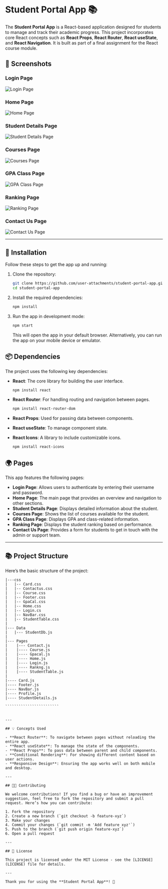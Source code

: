 # Student Portal App 📚

The **Student Portal App** is a React-based application designed for students to manage and track their academic progress. This project incorporates core React concepts such as **React Props**, **React Router**, **React useState**, and **React Navigation**. It is built as part of a final assignment for the React course module.

## 📸 Screenshots

### **Login Page**
![Login Page](https://github.com/user-attachments/assets/58b1228e-6632-4e61-a6bb-965d8df035cd)

### **Home Page**
![Home Page](https://github.com/user-attachments/assets/1c78eb3b-8825-432b-85e6-c4609214aede)

### **Student Details Page**
![Student Details Page](https://github.com/user-attachments/assets/6c84af65-5988-4613-a710-2f27b2d44537)

### **Courses Page**
![Courses Page](https://github.com/user-attachments/assets/7aa2fed6-2068-449d-9d18-6912d5be9582)

### **GPA Class Page**
![GPA Class Page](https://github.com/user-attachments/assets/6a924571-5a6b-46e9-bd6b-0c8a6c73c491)

### **Ranking Page**
![Ranking Page](https://github.com/user-attachments/assets/9d5ebb27-9961-458d-ac5a-c5d87d453e10)

### **Contact Us Page**
![Contact Us Page](https://github.com/user-attachments/assets/6ad51d95-a708-474d-aedf-f90534494124)

---

## 🚀 Installation

Follow these steps to get the app up and running:

1. Clone the repository:
    ```bash
    git clone https://github.com/user-attachments/student-portal-app.git
    cd student-portal-app
    ```

2. Install the required dependencies:
    ```bash
    npm install
    ```

3. Run the app in development mode:
    ```bash
    npm start
    ```

    This will open the app in your default browser. Alternatively, you can run the app on your mobile device or emulator.

## 📦 Dependencies

The project uses the following key dependencies:

- **React**: The core library for building the user interface.
    ```bash
    npm install react
    ```

- **React Router**: For handling routing and navigation between pages.
    ```bash
    npm install react-router-dom
    ```

- **React Props**: Used for passing data between components.
  
- **React useState**: To manage component state.

- **React Icons**: A library to include customizable icons.
    ```bash
    npm install react-icons
    ```

## 🌍 Pages

This app features the following pages:

- **Login Page**: Allows users to authenticate by entering their username and password.
- **Home Page**: The main page that provides an overview and navigation to other sections.
- **Student Details Page**: Displays detailed information about the student.
- **Courses Page**: Shows the list of courses available for the student.
- **GPA Class Page**: Displays GPA and class-related information.
- **Ranking Page**: Displays the student ranking based on performance.
- **Contact Us Page**: Provides a form for students to get in touch with the admin or support team.

---

## 📚 Project Structure

Here’s the basic structure of the project:

``````````````````````````````````
|---css
|   |-- Card.css
|   |-- Contactus.css
|   |-- Course.css
|   |-- Footer.css
|   |-- GpaCal.css
|   |-- Home.css
|   |-- Login.cs
|   |-- NavBar.css
|   |-- StudentTable.css
|
|--- Data
|   |--- StudentDb.js
|
|--- Pages
|    |--- Contact.js
|    |---- Course.js
|    |---- Gpacal.js
|    |---- Home.js
|    |---- Login.js
|    |---- Rankng.js
|    |---- StudentTable.js
|
|---- Card.js
|---- Footer.js
|---- NavBar.js
|---- Profile.js
|---- StudentDetails.js

````````````````````````


---

## 💡 Concepts Used

- **React Router**: To navigate between pages without reloading the entire app.
- **React useState**: To manage the state of the components.
- **React Props**: To pass data between parent and child components.
- **Conditional Rendering**: For showing different content based on user actions.
- **Responsive Design**: Ensuring the app works well on both mobile and desktop.

---

## 👨‍💻 Contributing

We welcome contributions! If you find a bug or have an improvement suggestion, feel free to fork the repository and submit a pull request. Here’s how you can contribute:

1. Fork the repository
2. Create a new branch (`git checkout -b feature-xyz`)
3. Make your changes
4. Commit your changes (`git commit -m 'Add feature xyz'`)
5. Push to the branch (`git push origin feature-xyz`)
6. Open a pull request

---

## 📝 License

This project is licensed under the MIT License - see the [LICENSE](LICENSE) file for details.

---

Thank you for using the **Student Portal App**! 🙏
